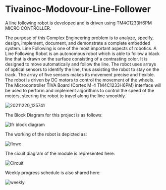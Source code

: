 # Tivainoc-Modovour-Line-Follower
A line following robot is developed and is driven using TM4C1233H6PM MICRO CONTROLLER.

The purpose of this Complex Engineering problem is to analyze, specify, design, implement, document, and demonstrate a complete embedded system. Line Following is one of the most important aspects of robotics. A Line Following Robot is an autonomous robot which is able to follow a black line that is drawn on the surface consisting of a contrasting color. It is designed to move automatically and follow the line. The robot uses arrays of optical sensors to identify the line, thus assisting the robot to stay on the track. The array of five sensors makes its movement precise and flexible. The robot is driven by DC motors to control the movement of the wheels. The Microcontroller TIVA Board (Cortex M-4 TM4C1233H6PM) interface will be used to perform and implement algorithms to control the speed of the motors, steering the robot to travel along the line smoothly.

![20211220_125741](https://github.com/FilzaShahid/Tivainoc-Modovour-Line-Follower/assets/58341924/ab5128ce-17b6-470e-8466-d63e4a6ab0a2)

The Block Diagram for this project is as follows:

![lfr block diagram](https://github.com/FilzaShahid/Tivainoc-Modovour-Line-Follower/assets/58341924/d4b233ce-64ca-40a1-a81a-769ab561df94)

The working of the robot is depicted as:

![flowc](https://github.com/FilzaShahid/Tivainoc-Modovour-Line-Follower/assets/58341924/43bbe65e-a233-47a8-8e67-9fad47653402)

The cicuit diagram of the module is represented here:

![Circuit](https://github.com/FilzaShahid/Tivainoc-Modovour-Line-Follower/assets/58341924/4ec0ca09-6c81-466b-b17f-84ab7cde9e58)

Weekly progress schedule is also shared here:

![weekly](https://github.com/FilzaShahid/Tivainoc-Modovour-Line-Follower/assets/58341924/0c031d3f-a74e-42d1-90ed-c63d66bda291)

